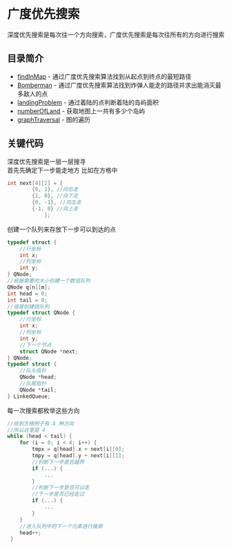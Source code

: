 # 广度优先搜索 
深度优先搜索是每次往一个方向搜索，广度优先搜索是每次往所有的方向进行搜索
## 目录简介
* [findInMap](https://github.com/Like-Drinking-water/algorithms/tree/master/breadthFirstSearch/findInMap) - 通过广度优先搜索算法找到从起点到终点的最短路径
* [Bomberman](https://github.com/Like-Drinking-water/algorithms/tree/master/breadthFirstSearch/Bomberman) - 通过广度优先搜索算法找到炸弹人能走的路径并求出能消灭最多敌人的点
* [landingProblem](https://github.com/Like-Drinking-water/algorithms/tree/master/breadthFirstSearch/landingProblem) - 通过着陆的点判断着陆的岛屿面积
* [numberOfLand](https://github.com/Like-Drinking-water/algorithms/tree/master/breadthFirstSearch/numberOfLand) - 获取地图上一共有多少个岛屿
* [graphTraversal](https://github.com/Like-Drinking-water/algorithms/tree/master/breadthFirstSearch/graphTraversal) - 图的遍历
## 关键代码
深度优先搜索是一层一层搜寻  
首先先确定下一步能走地方
比如在方格中
``` c
int next[4][2] = {
	    {0, 1}, //向右走 
	    {1, 0}, //向下走 
	    {0, -1}, //向左走 
	    {-1, 0} //向上走 
			}; 
```
创建一个队列来存放下一步可以到达的点
``` c
typedef struct {
    //行坐标
    int x;
    //列坐标
    int y;
} QNode;
//根据需要的大小创建一个数组队列
QNode q[n][m];
int head = 0;
int tail = 0;
//或是创建链队列
typedef struct QNode {
    //行坐标
    int x;
    //列坐标
    int y;
    //下一个节点
    struct QNode *next;
} QNode;
typedef struct {
    //队头指针
    QNode *head;
    //队尾指针
    QNode *tail;
} LinkedQueue;
```
每一次搜索都枚举这些方向
``` c
//给到方格例子有 4 种方向
//所以这里是 4
while (head < tail) {
    for (i = 0; i < 4; i++) {
        tmpx = q[head].x + next[i][0];
        tmpy = q[head].y + next[i][1];
        //判断下一步是否越界
        if (...) {
            ...
        }
        //判断下一步是否可以走
        //下一步是否已经走过
        if (...) {
            ...
        }
    }
    //进入队列中的下一个元素进行搜索
    head++;
 }
```